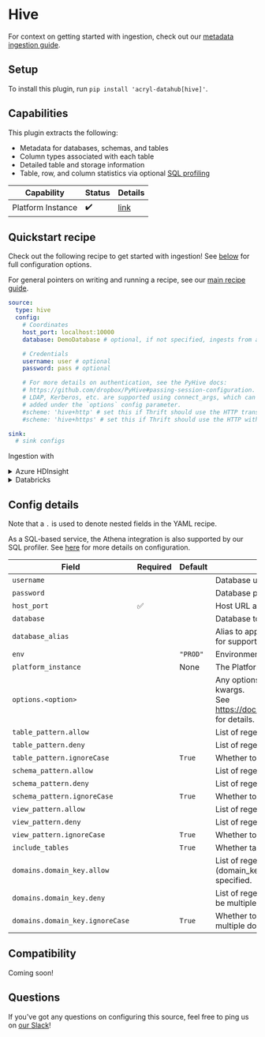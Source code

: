 # Hive

For context on getting started with ingestion, check out our [metadata ingestion guide](../README.md).

## Setup

To install this plugin, run `pip install 'acryl-datahub[hive]'`.

## Capabilities

This plugin extracts the following:

- Metadata for databases, schemas, and tables
- Column types associated with each table
- Detailed table and storage information
- Table, row, and column statistics via optional [SQL profiling](./sql_profiles.md)

| Capability | Status | Details | 
| -----------| ------ | ---- |
| Platform Instance | ✔️ | [link](../../docs/platform-instances.md) |

## Quickstart recipe

Check out the following recipe to get started with ingestion! See [below](#config-details) for full configuration options.

For general pointers on writing and running a recipe, see our [main recipe guide](../README.md#recipes).

```yml
source:
  type: hive
  config:
    # Coordinates
    host_port: localhost:10000
    database: DemoDatabase # optional, if not specified, ingests from all databases

    # Credentials
    username: user # optional
    password: pass # optional

    # For more details on authentication, see the PyHive docs:
    # https://github.com/dropbox/PyHive#passing-session-configuration.
    # LDAP, Kerberos, etc. are supported using connect_args, which can be
    # added under the `options` config parameter.
    #scheme: 'hive+http' # set this if Thrift should use the HTTP transport
    #scheme: 'hive+https' # set this if Thrift should use the HTTP with SSL transport

sink:
  # sink configs
```

Ingestion with

<details>
  <summary>Azure HDInsight</summary>

```yml
# Connecting to Microsoft Azure HDInsight using TLS.
source:
  type: hive
  config:
    # Coordinates
    host_port: <cluster_name>.azurehdinsight.net:443

    # Credentials
    username: admin
    password: password

    # Options
    options:
      connect_args:
        http_path: "/hive2"
        auth: BASIC

sink:
  # sink configs
```

</details>

<details>
  <summary>Databricks </summary>

Ensure that databricks-dbapi is installed. If not, use ```pip install databricks-dbapi``` to install.

Use the ```http_path``` from your Databricks cluster in the following recipe. See [here](https://docs.databricks.com/integrations/bi/jdbc-odbc-bi.html#get-server-hostname-port-http-path-and-jdbc-url) for instructions to find ```http_path```.

```yml
source:
  type: hive
  config:
    host_port: <databricks workspace URL>:443
    username: token
    password: <api token>
    scheme: 'databricks+pyhive'

    options:
      connect_args:
        http_path: 'sql/protocolv1/o/xxxyyyzzzaaasa/1234-567890-hello123'

sink:
  # sink configs
```
</details>

## Config details

Note that a `.` is used to denote nested fields in the YAML recipe.

As a SQL-based service, the Athena integration is also supported by our SQL profiler. See [here](./sql_profiles.md) for more details on configuration.

| Field                           | Required | Default  | Description                                                                                                                                                                             |
|---------------------------------|----------|----------|-----------------------------------------------------------------------------------------------------------------------------------------------------------------------------------------|
| `username`                      |          |          | Database username.                                                                                                                                                                      |
| `password`                      |          |          | Database password.                                                                                                                                                                      |
| `host_port`                     | ✅        |          | Host URL and port to connect to.                                                                                                                                                        |
| `database`                      |          |          | Database to ingest.                                                                                                                                                                     |
| `database_alias`                |          |          | Alias to apply to database when ingesting. Use `platform_instance` instead of this for supporting multiple Hive instances.                                                              |
| `env`                           |          | `"PROD"` | Environment to use in namespace when constructing URNs.                                                                                                                                 |
| `platform_instance`             |          | None     | The Platform instance to use while constructing URNs.                                                                                                                                   |
| `options.<option>`              |          |          | Any options specified here will be passed to SQLAlchemy's `create_engine` as kwargs.<br />See https://docs.sqlalchemy.org/en/14/core/engines.html#sqlalchemy.create_engine for details. |
| `table_pattern.allow`           |          |          | List of regex patterns for tables to include in ingestion.                                                                                                                              |
| `table_pattern.deny`            |          |          | List of regex patterns for tables to exclude from ingestion.                                                                                                                            |
| `table_pattern.ignoreCase`      |          | `True`   | Whether to ignore case sensitivity during pattern matching.                                                                                                                             |
| `schema_pattern.allow`          |          |          | List of regex patterns for schemas to include in ingestion.                                                                                                                             |
| `schema_pattern.deny`           |          |          | List of regex patterns for schemas to exclude from ingestion.                                                                                                                           |
| `schema_pattern.ignoreCase`     |          | `True`   | Whether to ignore case sensitivity during pattern matching.                                                                                                                             |
| `view_pattern.allow`            |          |          | List of regex patterns for views to include in ingestion.                                                                                                                               |
| `view_pattern.deny`             |          |          | List of regex patterns for views to exclude from ingestion.                                                                                                                             |
| `view_pattern.ignoreCase`       |          | `True`   | Whether to ignore case sensitivity during pattern matching.                                                                                                                             |
| `include_tables`                |          | `True`   | Whether tables should be ingested.                                                                                                                                                      |
| `domains.domain_key.allow`      |          |          | List of regex patterns for tables/schemas to set domain_key domain key (domain_key can be any string like `sales`. There can be multiple domain key specified.                          |
| `domains.domain_key.deny`       |          |          | List of regex patterns for tables/schemas to not assign domain_key. There can be multiple domain key specified.                                                                         |
| `domains.domain_key.ignoreCase` |          | `True`   | Whether to ignore case sensitivity during pattern matching.There can be multiple domain key specified.                                                                                  |

## Compatibility

Coming soon!

## Questions

If you've got any questions on configuring this source, feel free to ping us on [our Slack](https://slack.datahubproject.io/)!
